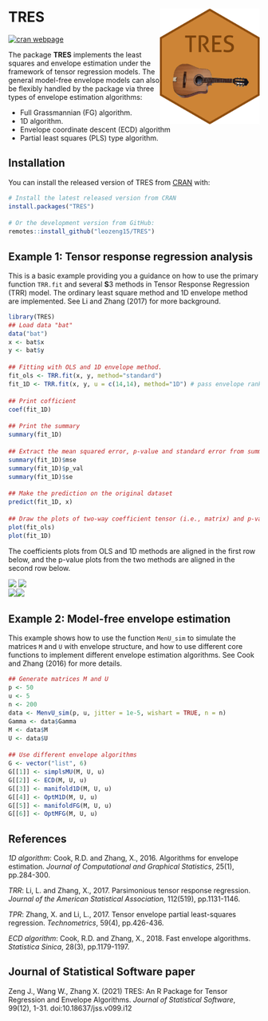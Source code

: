 
# TRES <img src="man/figures/TRES_logo.png" align="right" width="200"/>

<!-- badges: start -->
[![cran webpage](https://img.shields.io/badge/cran-1.1.5-blue)](https://CRAN.R-project.org/package=TRES)
<!-- badges: end -->

The package **TRES** implements the least squares and envelope estimation under the framework of tensor regression models. The general model-free envelope models can also be flexibly handled by the package via three types of envelope estimation algorithms: 
- Full Grassmannian (FG) algorithm.
- 1D algorithm.
- Envelope coordinate descent (ECD) algorithm
- Partial least squares (PLS) type algorithm.

## Installation

You can install the released version of TRES from [CRAN](https://CRAN.R-project.org) with:

``` r
# Install the latest released version from CRAN
install.packages("TRES")

# Or the development version from GitHub:
remotes::install_github("leozeng15/TRES")
```

## Example 1: Tensor response regression analysis

This is a basic example providing you a guidance on how to use the primary function `TRR.fit` and several **S**3 methods in Tensor Response Regression (TRR) model. The ordinary least square method and 1D envelope method are implemented. See Li and Zhang (2017) for more background.

``` r
library(TRES)
## Load data "bat"
data("bat")
x <- bat$x
y <- bat$y

## Fitting with OLS and 1D envelope method.
fit_ols <- TRR.fit(x, y, method="standard")
fit_1D <- TRR.fit(x, y, u = c(14,14), method="1D") # pass envelope rank (14,14)

## Print cofficient
coef(fit_1D)

## Print the summary
summary(fit_1D)

## Extract the mean squared error, p-value and standard error from summary
summary(fit_1D)$mse
summary(fit_1D)$p_val
summary(fit_1D)$se

## Make the prediction on the original dataset
predict(fit_1D, x)

## Draw the plots of two-way coefficient tensor (i.e., matrix) and p-value tensor.
plot(fit_ols)
plot(fit_1D)
```

The coefficients plots from OLS and 1D methods are aligned in the first row below, and the p-value plots from the two methods are aligned in the second row below.

<div>
<img src="man/figures/resp_2D_std.png" width="300"/> <img src="man/figures/resp_2D_1D.png" width="300"/> <br>
 <img src="man/figures/p_value_std.png" width="300"/><img src="man/figures/p_value_1D.png" width="300"/>
</div>

## Example 2: Model-free envelope estimation
This example shows how to use the function `MenU_sim` to simulate the matrices `M` and `U` with envelope structure, and how to use different core functions to implement different envelope estimation algorithms. See Cook and Zhang (2016) for more details.
``` r
## Generate matrices M and U
p <- 50
u <- 5
n <- 200
data <- MenvU_sim(p, u, jitter = 1e-5, wishart = TRUE, n = n)
Gamma <- data$Gamma
M <- data$M
U <- data$U

## Use different envelope algorithms
G <- vector("list", 6)
G[[1]] <- simplsMU(M, U, u)
G[[2]] <- ECD(M, U, u)
G[[3]] <- manifold1D(M, U, u)
G[[4]] <- OptM1D(M, U, u)
G[[5]] <- manifoldFG(M, U, u)
G[[6]] <- OptMFG(M, U, u)
```

## References

*1D algorithm*: Cook, R.D. and Zhang, X., 2016. Algorithms for envelope estimation. *Journal of Computational and Graphical Statistics*, 25(1), pp.284-300.

*TRR*: Li, L. and Zhang, X., 2017. Parsimonious tensor response regression. *Journal of the American Statistical Association*, 112(519), pp.1131-1146.

*TPR*: Zhang, X. and Li, L., 2017. Tensor envelope partial least-squares regression. *Technometrics*, 59(4), pp.426-436.


*ECD algorithm*: Cook, R.D. and Zhang, X., 2018. Fast envelope algorithms. *Statistica Sinica*, 28(3), pp.1179-1197.

## Journal of Statistical Software paper
Zeng J., Wang W., Zhang X. (2021) TRES: An R Package for Tensor Regression and Envelope Algorithms. *Journal of Statistical Software*, 99(12), 1-31. doi:10.18637/jss.v099.i12

